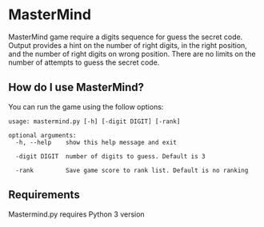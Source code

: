 # MasterMind
MasterMind game require a digits sequence for guess the secret code. Output provides a hint on the number of right digits, in the right position, and the number of right digits on wrong position. There are no limits on the number of attempts to guess the secret code.

## How do I use MasterMind?

You can run the game using the follow options:

```
usage: mastermind.py [-h] [-digit DIGIT] [-rank]

optional arguments:
  -h, --help    show this help message and exit
  
  -digit DIGIT  number of digits to guess. Default is 3
  
  -rank         Save game score to rank list. Default is no ranking 
```

## Requirements

Mastermind.py requires Python 3 version
